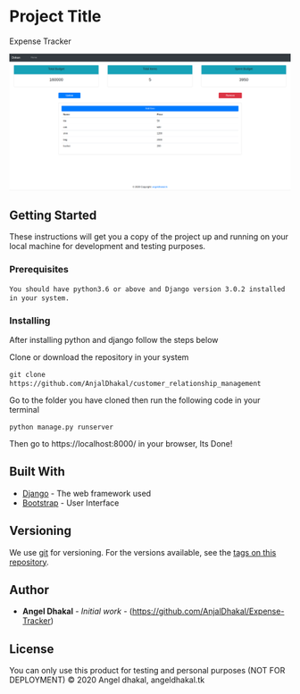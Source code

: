 # Project Title

Expense Tracker

![](static/images/readmeimg.png)

## Getting Started

These instructions will get you a copy of the project up and running on your local machine for development and testing purposes.

### Prerequisites

```
You should have python3.6 or above and Django version 3.0.2 installed in your system.
```

### Installing

After installing python and django follow the steps below

Clone or download the repository in your system

```
git clone https://github.com/AnjalDhakal/customer_relationship_management
```
Go to the folder you have cloned then run the following code in your terminal

```
python manage.py runserver
```

Then go to https://localhost:8000/ in your browser, Its Done!



## Built With

* [Django](https://www.djangoproject.com/) - The web framework used
* [Bootstrap](https://getbootstrap.com/) - User Interface


## Versioning

We use [git](http://semver.org/) for versioning. For the versions available, see the [tags on this repository](https://github.com/AnjalDhakal/customer_relationship_management). 

## Author

* **Angel Dhakal** - *Initial work* - (https://github.com/AnjalDhakal/Expense-Tracker)

## License

You can only use this product for testing and personal purposes (NOT FOR DEPLOYMENT) 
                        © 2020 Angel dhakal, angeldhakal.tk
